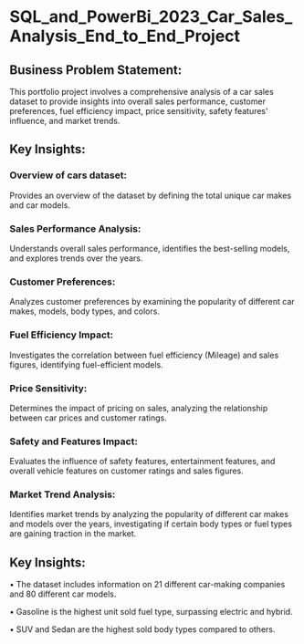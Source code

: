 # SQL_and_PowerBi_2023_Car_Sales_Analysis_End_to_End_Project

## Business Problem Statement:

This portfolio project involves a comprehensive analysis of a car sales dataset to provide insights into overall sales performance, customer preferences, fuel efficiency impact, price sensitivity, safety features' influence, and market trends.

## Key Insights:

### Overview of cars dataset:

Provides an overview of the dataset by defining the total unique car makes and car models.

### Sales Performance Analysis:

Understands overall sales performance, identifies the best-selling models, and explores trends over the years.

### Customer Preferences:

Analyzes customer preferences by examining the popularity of different car makes, models, body types, and colors.

### Fuel Efficiency Impact:

Investigates the correlation between fuel efficiency (Mileage) and sales figures, identifying fuel-efficient models.

### Price Sensitivity:

Determines the impact of pricing on sales, analyzing the relationship between car prices and customer ratings.

### Safety and Features Impact:

Evaluates the influence of safety features, entertainment features, and overall vehicle features on customer ratings and sales figures.

### Market Trend Analysis:

Identifies market trends by analyzing the popularity of different car makes and models over the years, investigating if certain body types or fuel types are gaining traction in the market.

## Key Insights:

•	The dataset includes information on 21 different car-making companies and 80 different car models.

•	Gasoline is the highest unit sold fuel type, surpassing electric and hybrid.

•	SUV and Sedan are the highest sold body types compared to others.

